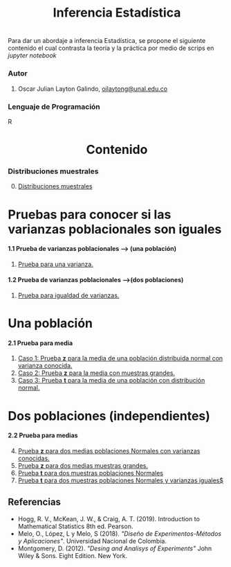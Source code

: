 <h1 align="center">Inferencia Estadística</h1>
<h1 align="center"></h1>

Para dar un abordaje a inferencia Estadística, se propone el siguiente contenido el cual contrasta la teoría y la práctica por medio de scrips en *jupyter notebook* 



<h3>Autor</h3>

1. Oscar Julian Layton Galindo, ojlaytong@unal.edu.co



<h3>Lenguaje de Programación </h3>

R


<h1 align='center'> Contenido</h1>



<h3> Distribuciones muestrales </h3>

0. [Distribuciones muestrales](./scripts_R/0_distribuciones_muestrales.ipynb)



<h1> Pruebas para conocer si las varianzas poblacionales son iguales </h1>
<h4> 1.1 Prueba de varianzas poblacionales --> (una población) </h4>

1. [Prueba para una varianza.](./scripts_R/33_prueba_hipotesis_varianzas_una_poblacion.ipynb)


<h4> 1.2 Prueba de varianzas poblacionales -->(dos poblaciones) </h4>

1. [Prueba para igualdad de varianzas.](./scripts_R/44_prueba_hipotesis_varianza_dos_poblaciones.ipynb)



<h1> Una población </h1>
<h4> 2.1 Prueba para media   </h4>

1. [Caso 1: Prueba **z** para la media de una población distribuida normal con varianza conocida.](./scripts_R/1_prueba_hipotesis_media.ipynb)
1. [Caso 2: Prueba **z** para la media con muestras grandes.](./scripts_R/2_prueba_hipotesis_media_aproximada.ipynb)
1. [Caso 3: Prueba **t** para la media de una población con distribución normal.](./scripts_R/3_prueba_hipotesis_media_muestra_pequena.ipynb)



<h1> Dos poblaciones (independientes) </h1>
<h4> 2.2 Prueba para medias  </h4>

4. [Prueba **z** para dos medias poblaciones Normales con varianzas conocidas.](./scripts_R/4_prueba_hipotesis_medias_pob_normal_var_conocida.ipynb)
5. [Prueba **z** para dos medias muestras grandes.](./scripts_R/5_prueba_hipotesis_medias_muestra_grande.ipynb)
6. [Prueba **t** para dos muestras poblaciones Normales](./scripts_R/6_prueba_hipotesis_medias_pob_normal.ipynb)
7. [Prueba **t** para dos muestras poblaciones Normales  y varianzas iguales$](./scripts_R/7_prueba_hipotesis_medias_var_igual.ipynb)


<h2>Referencias</h2>


*  Hogg, R. V., McKean, J. W., & Craig, A. T. (2019). Introduction to Mathematical Statistics 8th ed. Pearson.
*  Melo, O., López, L y Melo, S (2018). _"Diseño de Experimentos-Métodos y Aplicaciones"_. Universidad Nacional de Colombia.
*  Montgomery, D. (2012). _"Desing and Analisys of Experiments"_ John Wiley & Sons. Eight Edition. New York.



